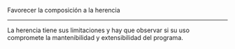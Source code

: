 Favorecer la composición a la herencia
***
La herencia tiene sus limitaciones y hay que observar si su uso compromete la mantenibilidad y extensibilidad del programa.